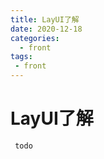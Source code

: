 ```yaml
---
title: LayUI了解
date: 2020-12-18
categories:
  - front
tags:
 - front
---
```


# LayUI了解

```
 todo 
```